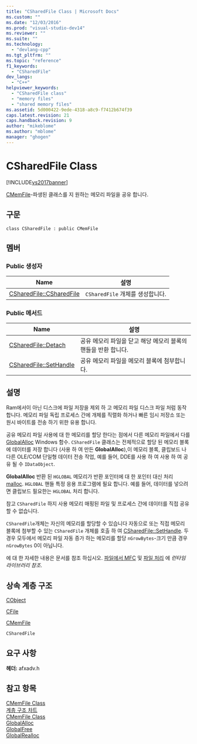 ```yaml
---
title: "CSharedFile Class | Microsoft Docs"
ms.custom: ""
ms.date: "12/03/2016"
ms.prod: "visual-studio-dev14"
ms.reviewer: ""
ms.suite: ""
ms.technology: 
  - "devlang-cpp"
ms.tgt_pltfrm: ""
ms.topic: "reference"
f1_keywords: 
  - "CSharedFile"
dev_langs: 
  - "C++"
helpviewer_keywords: 
  - "CSharedFile class"
  - "memory files"
  - "shared memory files"
ms.assetid: 5d000422-9ede-4318-a8c9-f7412b674f39
caps.latest.revision: 21
caps.handback.revision: 9
author: "mikeblome"
ms.author: "mblome"
manager: "ghogen"
---
```

# CSharedFile Class
[!INCLUDE[vs2017banner](../../assembler/inline/includes/vs2017banner.md)]

[CMemFile](../../mfc/reference/cmemfile-class.md)\-파생된 클래스를 지 원하는 메모리 파일을 공유 합니다.  
  
## 구문  
  
```  
class CSharedFile : public CMemFile  
```  
  
## 멤버  
  
### Public 생성자  
  
|Name|설명|  
|----------|--------|  
|[CSharedFile::CSharedFile](../Topic/CSharedFile::CSharedFile.md)|`CSharedFile` 개체를 생성합니다.|  
  
### Public 메서드  
  
|Name|설명|  
|----------|--------|  
|[CSharedFile::Detach](../Topic/CSharedFile::Detach.md)|공유 메모리 파일을 닫고 해당 메모리 블록의 핸들을 반환 합니다.|  
|[CSharedFile::SetHandle](../Topic/CSharedFile::SetHandle.md)|공유 메모리 파일을 메모리 블록에 첨부합니다.|  
  
## 설명  
 Ram에서이 아닌 디스크에 파일 저장을 제외 하 고 메모리 파일 디스크 파일 처럼 동작 합니다.  메모리 파일 독립 프로세스 간에 개체를 직렬화 하거나 빠른 임시 저장소 또는 원시 바이트를 전송 하기 위한 유용 합니다.  
  
 공유 메모리 파일 사용에 대 한 메모리를 할당 한다는 점에서 다른 메모리 파일에서 다를  [GlobalAlloc](http://msdn.microsoft.com/library/windows/desktop/aa366574) Windows 함수.  `CSharedFile` 클래스는 전체적으로 할당 된 메모리 블록에 데이터를 저장 합니다 \(사용 하 여 만든  **GlobalAlloc**\),이 메모리 블록, 클립보드 나 다른 OLE\/COM 단일형 데이터 전송 작업, 예를 들어, DDE를 사용 하 여 사용 하 여 공유 될 수 `IDataObject`.  
  
 **GlobalAlloc** 반환 된 `HGLOBAL` 메모리가 반환 포인터에 대 한 포인터 대신 처리  [malloc](../../c-runtime-library/reference/malloc.md).  `HGLOBAL` 핸들 특정 응용 프로그램에 필요 합니다.  예를 들어, 데이터를 넣으려면 클립보드 필요한는 `HGLOBAL` 처리 합니다.  
  
 참고 `CSharedFile` 하지 사용 메모리 매핑된 파일 및 프로세스 간에 데이터를 직접 공유할 수 없습니다.  
  
 `CSharedFile`개체는 자신의 메모리를 할당할 수 있습니다 자동으로 또는 직접 메모리 블록에 첨부할 수 있는 `CSharedFile` 개체를 호출 하 여  [CSharedFile::SetHandle](../Topic/CSharedFile::SetHandle.md).  두 경우 모두에서 메모리 파일 자동 증가 하는 메모리를 할당 `nGrowBytes`\-크기 만큼 경우 `nGrowBytes` 0이 아닙니다.  
  
 에 대 한 자세한 내용은 문서를 참조 하십시오.  [파일에서 MFC](../../mfc/files-in-mfc.md) 및  [파일 처리](../../c-runtime-library/file-handling.md) 에  *런타임 라이브러리 참조*.  
  
## 상속 계층 구조  
 [CObject](../../mfc/reference/cobject-class.md)  
  
 [CFile](../../mfc/reference/cfile-class.md)  
  
 [CMemFile](../../mfc/reference/cmemfile-class.md)  
  
 `CSharedFile`  
  
## 요구 사항  
 **헤더:**  afxadv.h  
  
## 참고 항목  
 [CMemFile Class](../../mfc/reference/cmemfile-class.md)   
 [계층 구조 차트](../../mfc/hierarchy-chart.md)   
 [CMemFile Class](../../mfc/reference/cmemfile-class.md)   
 [GlobalAlloc](http://msdn.microsoft.com/library/windows/desktop/aa366574)   
 [GlobalFree](http://msdn.microsoft.com/library/windows/desktop/aa366579)   
 [GlobalRealloc](http://msdn.microsoft.com/library/windows/desktop/aa366590)
